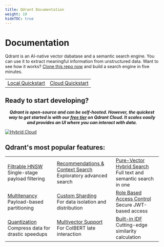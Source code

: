 ```yaml
---
title: Qdrant Documentation
weight: 10
hideTOC: true
---
```

# Documentation

Qdrant is an AI-native vector dabatase and a semantic search engine. You can use it to extract meaningful information from unstructured data. Want to see how it works? [Clone this repo now](https://github.com/qdrant/qdrant_demo/) and build a search engine in five minutes.

|||
|-:|:-|
|[Local Quickstart](/documentation/quick-start/)|[Cloud Quickstart](/documentation/cloud/quickstart-cloud/)|


## Ready to start developing? 

***<p style="text-align: center;">Qdrant is open-source and can be self-hosted. However, the quickest way to get started is with our [free tier](https://qdrant.to/cloud) on Qdrant Cloud. It scales easily and provides an UI where you can interact with data.</p>***

[![Hybrid Cloud](/docs/homepage/cloud-cta.png)](https://qdrant.to/cloud)

## Qdrant's most popular features: 
||||
|:-|:-|:-|
|[Filtrable HNSW](/documentation/filtering/) </br> Single-stage payload filtering | [Recommendations & Context Search](/documentation/concepts/explore/#explore-the-data) </br> Exploratory advanced search| [Pure-Vector Hybrid Search](/documentation/hybrid-queries/)</br>Full text and semantic search in one|
|[Multitenancy](/documentation/guides/multiple-partitions/) </br> Payload-based partitioning|[Custom Sharding](/documentation/guides/distributed_deployment/#sharding) </br> For data isolation and distribution|[Role Based Access Control](/documentation/guides/security/?q=jwt#granular-access-control-with-jwt)</br>Secure JWT-based access |
|[Quantization](/documentation/guides/quantization/) </br> Compress data for drastic speedups|[Multivector Support](/documentation/concepts/vectors/?q=multivect#multivectors) </br> For ColBERT late interaction |[Built-in IDF](/documentation/concepts/indexing/?q=inverse+docu#idf-modifier) </br> Cutting-edge similarity calculation|